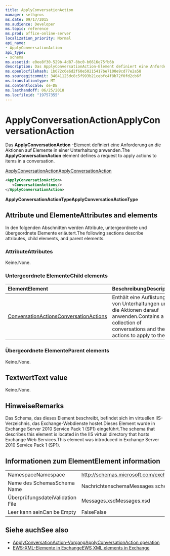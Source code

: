 ```yaml
---
title: ApplyConversationAction
manager: sethgros
ms.date: 09/17/2015
ms.audience: Developer
ms.topic: reference
ms.prod: office-online-server
localization_priority: Normal
api_name:
- ApplyConversationAction
api_type:
- schema
ms.assetid: e0ee8f30-529b-4d87-8bc0-b6616e75fb6b
description: Das ApplyConversationAction-Element definiert eine Anforderung an die Aktionen auf Elemente in einer Unterhaltung anwenden.
ms.openlocfilehash: 1b672c6e6d2f60e50215417be7100e9cd77e2a58
ms.sourcegitcommit: 34041125dc8c5f993b21cebfc4f8b72f0fd2cb6f
ms.translationtype: MT
ms.contentlocale: de-DE
ms.lasthandoff: 06/25/2018
ms.locfileid: "19757355"
---
```

# <a name="applyconversationaction"></a><span data-ttu-id="d7041-103">ApplyConversationAction</span><span class="sxs-lookup"><span data-stu-id="d7041-103">ApplyConversationAction</span></span>

<span data-ttu-id="d7041-104">Das **ApplyConversationAction** -Element definiert eine Anforderung an die Aktionen auf Elemente in einer Unterhaltung anwenden.</span><span class="sxs-lookup"><span data-stu-id="d7041-104">The **ApplyConversationAction** element defines a request to apply actions to items in a conversation.</span></span> 
  
[<span data-ttu-id="d7041-105">ApplyConversationAction</span><span class="sxs-lookup"><span data-stu-id="d7041-105">ApplyConversationAction</span></span>](applyconversationaction.md)
  
```XML
<ApplyConversationAction>
   <ConversationActions/>
</ApplyConversationAction>
```

 <span data-ttu-id="d7041-106">**ApplyConversationActionType**</span><span class="sxs-lookup"><span data-stu-id="d7041-106">**ApplyConversationActionType**</span></span>
## <a name="attributes-and-elements"></a><span data-ttu-id="d7041-107">Attribute und Elemente</span><span class="sxs-lookup"><span data-stu-id="d7041-107">Attributes and elements</span></span>

<span data-ttu-id="d7041-108">In den folgenden Abschnitten werden Attribute, untergeordnete und übergeordnete Elemente erläutert.</span><span class="sxs-lookup"><span data-stu-id="d7041-108">The following sections describe attributes, child elements, and parent elements.</span></span>
  
### <a name="attributes"></a><span data-ttu-id="d7041-109">Attribute</span><span class="sxs-lookup"><span data-stu-id="d7041-109">Attributes</span></span>

<span data-ttu-id="d7041-110">Keine.</span><span class="sxs-lookup"><span data-stu-id="d7041-110">None.</span></span>
  
### <a name="child-elements"></a><span data-ttu-id="d7041-111">Untergeordnete Elemente</span><span class="sxs-lookup"><span data-stu-id="d7041-111">Child elements</span></span>

|<span data-ttu-id="d7041-112">**Element**</span><span class="sxs-lookup"><span data-stu-id="d7041-112">**Element**</span></span>|<span data-ttu-id="d7041-113">**Beschreibung**</span><span class="sxs-lookup"><span data-stu-id="d7041-113">**Description**</span></span>|
|:-----|:-----|
|[<span data-ttu-id="d7041-114">ConversationActions</span><span class="sxs-lookup"><span data-stu-id="d7041-114">ConversationActions</span></span>](conversationactions.md) <br/> |<span data-ttu-id="d7041-115">Enthält eine Auflistung von Unterhaltungen und die Aktionen darauf anwenden.</span><span class="sxs-lookup"><span data-stu-id="d7041-115">Contains a collection of conversations and the actions to apply to them.</span></span>  <br/> |
   
### <a name="parent-elements"></a><span data-ttu-id="d7041-116">Übergeordnete Elemente</span><span class="sxs-lookup"><span data-stu-id="d7041-116">Parent elements</span></span>

<span data-ttu-id="d7041-117">Keine.</span><span class="sxs-lookup"><span data-stu-id="d7041-117">None.</span></span>
  
## <a name="text-value"></a><span data-ttu-id="d7041-118">Textwert</span><span class="sxs-lookup"><span data-stu-id="d7041-118">Text value</span></span>

<span data-ttu-id="d7041-119">Keine.</span><span class="sxs-lookup"><span data-stu-id="d7041-119">None.</span></span>
  
## <a name="remarks"></a><span data-ttu-id="d7041-120">Hinweise</span><span class="sxs-lookup"><span data-stu-id="d7041-120">Remarks</span></span>

<span data-ttu-id="d7041-121">Das Schema, das dieses Element beschreibt, befindet sich im virtuellen IIS-Verzeichnis, das Exchange-Webdienste hostet.Dieses Element wurde in Exchange Server 2010 Service Pack 1 (SP1) eingeführt.</span><span class="sxs-lookup"><span data-stu-id="d7041-121">The schema that describes this element is located in the IIS virtual directory that hosts Exchange Web Services.This element was introduced in Exchange Server 2010 Service Pack 1 (SP1).</span></span>
  
## <a name="element-information"></a><span data-ttu-id="d7041-122">Informationen zum Element</span><span class="sxs-lookup"><span data-stu-id="d7041-122">Element information</span></span>

|||
|:-----|:-----|
|<span data-ttu-id="d7041-123">Namespace</span><span class="sxs-lookup"><span data-stu-id="d7041-123">Namespace</span></span>  <br/> |http://schemas.microsoft.com/exchange/services/2006/messages  <br/> |
|<span data-ttu-id="d7041-124">Name des Schemas</span><span class="sxs-lookup"><span data-stu-id="d7041-124">Schema Name</span></span>  <br/> |<span data-ttu-id="d7041-125">Nachrichtenschema</span><span class="sxs-lookup"><span data-stu-id="d7041-125">Messages schema</span></span>  <br/> |
|<span data-ttu-id="d7041-126">Überprüfungsdatei</span><span class="sxs-lookup"><span data-stu-id="d7041-126">Validation File</span></span>  <br/> |<span data-ttu-id="d7041-127">Messages.xsd</span><span class="sxs-lookup"><span data-stu-id="d7041-127">Messages.xsd</span></span>  <br/> |
|<span data-ttu-id="d7041-128">Leer kann sein</span><span class="sxs-lookup"><span data-stu-id="d7041-128">Can be Empty</span></span>  <br/> |<span data-ttu-id="d7041-129">False</span><span class="sxs-lookup"><span data-stu-id="d7041-129">False</span></span>  <br/> |
   
## <a name="see-also"></a><span data-ttu-id="d7041-130">Siehe auch</span><span class="sxs-lookup"><span data-stu-id="d7041-130">See also</span></span>

- [<span data-ttu-id="d7041-131">ApplyConversationAction-Vorgang</span><span class="sxs-lookup"><span data-stu-id="d7041-131">ApplyConversationAction operation</span></span>](applyconversationaction-operation.md)
- [<span data-ttu-id="d7041-132">EWS-XML-Elemente in Exchange</span><span class="sxs-lookup"><span data-stu-id="d7041-132">EWS XML elements in Exchange</span></span>](ews-xml-elements-in-exchange.md)

